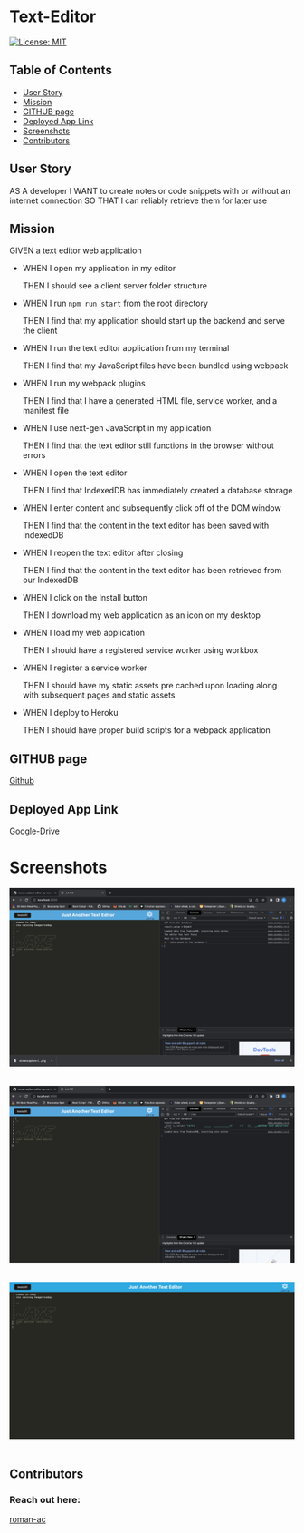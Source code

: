 
# Text-Editor

[![License: MIT](https://img.shields.io/badge/License-MIT-yellow.svg)](https://opensource.org/licenses/MIT)

## Table of Contents
  * [User Story](#user-story)
  * [Mission](#mission)
  * [GITHUB page](#github-page)
  * [Deployed App Link](#deployed-app-link)
  * [Screenshots](#screenshots)
  * [Contributors](#contributors)

## User Story

AS A developer
I WANT to create notes or code snippets with or without an internet connection
SO THAT I can reliably retrieve them for later use
    

## Mission

GIVEN a text editor web application

* WHEN I open my application in my editor

    THEN I should see a client server folder structure

* WHEN I run `npm run start` from the root directory

    THEN I find that my application should start up the backend and serve the client

* WHEN I run the text editor application from my terminal

    THEN I find that my JavaScript files have been bundled using webpack

* WHEN I run my webpack plugins

    THEN I find that I have a generated HTML file, service worker, and a manifest file

* WHEN I use next-gen JavaScript in my application

    THEN I find that the text editor still functions in the browser without errors

* WHEN I open the text editor

    THEN I find that IndexedDB has immediately created a database storage

* WHEN I enter content and subsequently click off of the DOM window

    THEN I find that the content in the text editor has been saved with IndexedDB

* WHEN I reopen the text editor after closing

    THEN I find that the content in the text editor has been retrieved from our IndexedDB

* WHEN I click on the Install button

    THEN I download my web application as an icon on my desktop

* WHEN I load my web application

    THEN I should have a registered service worker using workbox

* WHEN I register a service worker

    THEN I should have my static assets pre cached upon loading along with subsequent pages and static assets

* WHEN I deploy to Heroku

    THEN I should have proper build scripts for a webpack application


## GITHUB page

[Github](https://github.com/roman-ac/text-editor-by-roman-ac)

## Deployed App Link

[Google-Drive]()

# Screenshots

![screenshot](./assets/screenshot.png)
<br /> 
<br /> 

![screenshot](./assets/screenshot1.png)
<br /> 
<br /> 

![screenshot](./assets/screenshot2.png)
<br /> 
<br /> 

## Contributors
  ### Reach out here: 
  [roman-ac](https://github.com/roman-ac)